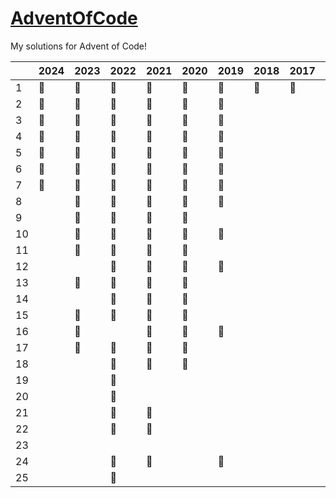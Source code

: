 # <a href="https://adventofcode.com/">AdventOfCode</a>

My solutions for Advent of Code!

|    | 2024 | 2023 | 2022 | 2021 | 2020 | 2019 | 2018 | 2017 | 2016 | 2015 
|----|------|------|------|------|------|------|------|------|------|------
| 1  |  🥇  |  🥇  |  🥇  |  🥇  |  🥇  |  🥇  |  🥈  |  🥈  |  🥇  |  🥇  
| 2  |  🥇  |  🥇  |  🥇  |  🥇  |  🥇  |  🥇  |      |      |      |  🥇  
| 3  |  🥇  |  🥇  |  🥇  |  🥇  |  🥇  |  🥇  |      |      |      |  🥇  
| 4  |  🥇  |  🥇  |  🥇  |  🥇  |  🥇  |  🥇  |      |      |      |  🥇  
| 5  |  🥇  |  🥇  |  🥇  |  🥇  |  🥇  |  🥇  |      |      |      |  🥇  
| 6  |  🥇  |  🥇  |  🥇  |  🥇  |  🥇  |  🥈  |      |      |      |  🥇  
| 7  |  🥇  |  🥇  |  🥇  |  🥇  |  🥇  |  🥈  |      |      |      |      
| 8  |      |  🥇  |  🥇  |  🥇  |  🥇  |  🥇  |      |      |      |      
| 9  |      |  🥇  |  🥇  |  🥇  |  🥇  |      |      |      |      |      
| 10 |      |  🥇  |  🥇  |  🥇  |  🥇  |  🥇  |      |      |      |      
| 11 |      |  🥇  |  🥇  |  🥇  |  🥇  |      |      |      |      |      
| 12 |      |      |  🥇  |  🥇  |  🥇  |  🥈  |      |      |      |      
| 13 |      |  🥈  |  🥇  |  🥇  |  🥇  |      |      |      |      |      
| 14 |      |      |  🥇  |  🥇  |  🥈  |      |      |      |      |      
| 15 |      |  🥇  |  🥇  |  🥇  |  🥈  |      |      |      |      |      
| 16 |      |  🥇  |      |  🥇  |  🥈  |  🥈  |      |      |      |      
| 17 |      |  🥇  |  🥈  |  🥇  |  🥇  |      |      |      |      |      
| 18 |      |      |  🥇  |  🥇  |  🥇  |      |      |      |      |      
| 19 |      |      |  🥇  |      |      |      |      |      |      |      
| 20 |      |      |  🥇  |      |      |      |      |      |      |      
| 21 |      |      |  🥇  |  🥇  |      |      |      |      |      |      
| 22 |      |      |  🥈  |  🥇  |      |      |      |      |      |      
| 23 |      |      |      |      |      |      |      |      |      |      
| 24 |      |      |  🥇  |  🥈  |      |  🥈  |      |      |      |      
| 25 |      |      |  🥈  |      |      |      |      |      |      |      